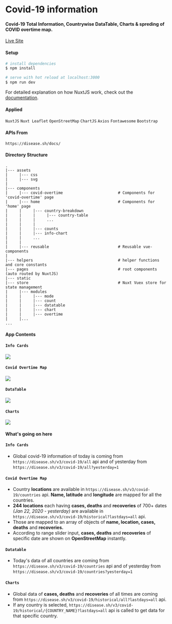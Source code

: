 # Covid-19 information

#### Covid-19 Total Information, Countrywise DataTable, Charts & spreding of COVID overtime map.

[Live Site](https://covid19information.netlify.app/)

#### Setup
```bash
# install dependencies
$ npm install

# serve with hot reload at localhost:3000
$ npm run dev
```

For detailed explanation on how NuxtJS work, check out the [documentation](https://nuxtjs.org).

#### Applied
`NuxtJS` `Nuxt Leaflet` `OpenStreetMap` `ChartJS` `Axios` `Fontawesome` `Bootstrap`

#### APIs From
`https://disease.sh/docs/`

#### Directory Structure
```
.
|--- assets
|     |--- css
|     |--- svg
|
|--- components
|     |--- covid-overtime                        # Components for 'covid-overtime' page
|     |--- home                                  # Components for 'home' page
|     |     |--- country-breakdown  
|     |     |     |--- country-table  
|     |     |     ...
|     |     |
|     |     |--- counts  
|     |     |--- info-chart  
|     |     ...
|     |
|     |--- reusable                              # Reusable vue-components
|
|--- helpers                                     # helper functions and core constants
|--- pages                                       # root components (auto routed by NuxtJS)
|--- static
|--- store                                       # Nuxt Vuex store for state management
|     |--- modules
|     |     |--- mode
|     |     |--- count
|     |     |--- datatable
|     |     |--- chart
|     |     |--- overtime
|     |...
...
```

#### App Contents
#### `Info Cards`
![](/documentation/counts_component.png)
#### `Covid Overtime Map`
![](/documentation/overtime.png)
#### `DataTable`
![](/documentation/datatable.png)
#### `Charts`
![](/documentation/charts.png)

#### What's going on here
#### `Info Cards`
 - Global covid-19 information of today is coming from `https://disease.sh/v3/covid-19/all` api and of yesterday from `https://disease.sh/v3/covid-19/all?yesterday=1`
#### `Covid Overtime Map`
 - Country **locations** are available in `https://disease.sh/v3/covid-19/countries` api. **Name, latitude** and **longitude** are mapped for all the countries.
 - **244 locations** each having **cases, deaths** and **recoveries** of 700+ dates *(Jan 22, 2020 - yesterday)* are available in `https://disease.sh/v3/covid-19/historical?lastdays=all` api.
 - Those are mapped to an array of objects of **name, location, cases, deaths** and **recoveries.**
 - According to range slider input, **cases, deaths** and **recoveries** of specific date are shown on **OpenStreetMap** instantly.
#### `Datatable`
 - Today's data of all countries are coming from `https://disease.sh/v3/covid-19/countries` api and of yesterday from `https://disease.sh/v3/covid-19/countries?yesterday=1`
#### `Charts`
 - Global data of **cases, deaths** and **recoveries** of all times are coming from `https://disease.sh/v3/covid-19/historical/all?lastdays=all` api.
 - If any country is selected, `https://disease.sh/v3/covid-19/historical/{COUNTRY_NAME}?lastdays=all` api is called to get data for that specific country.
